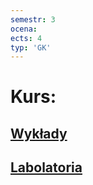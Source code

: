 ```yaml
---
semestr: 3
ocena: 
ects: 4
typ: 'GK'
---
```


# Kurs:
## [Wykłady](Notatki/Semestr%203/Logika%20układów%20cyfrowych/Wykłady/Wykłady.md)
## [Labolatoria](Notatki/Semestr%203/Logika%20układów%20cyfrowych/Labolatoria/Labolatoria.md)